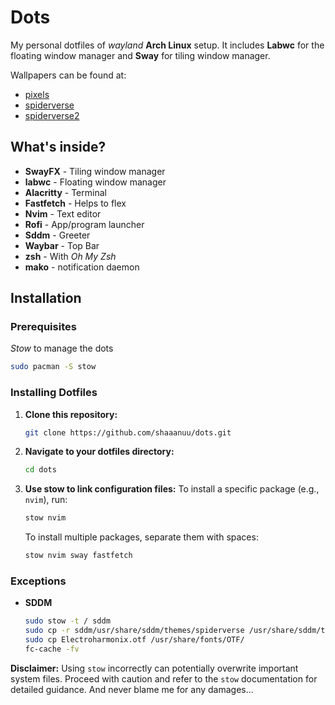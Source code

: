# Dots

My personal dotfiles of _wayland_ **Arch Linux** setup. It includes **Labwc** for the floating window manager and **Sway** for tiling window manager.

Wallpapers can be found at:

- [pixels](labwc/.config/labwc/pixels.png)
- [spiderverse](sway/.config/sway/spiderverse.png)
- [spiderverse2](sddm/usr/share/sddm/themes/spiderverse/backgrounds/spiderverse2.jpg)

## What's inside?

- **SwayFX** - Tiling window manager
- **labwc** - Floating window manager
- **Alacritty** - Terminal
- **Fastfetch** - Helps to flex
- **Nvim** - Text editor
- **Rofi** - App/program launcher
- **Sddm** - Greeter
- **Waybar** - Top Bar
- **zsh** - With _Oh My Zsh_
- **mako** - notification daemon

## Installation

### Prerequisites

_Stow_ to manage the dots

```bash
sudo pacman -S stow
```

### Installing Dotfiles

1.  **Clone this repository:**
    ```bash
    git clone https://github.com/shaaanuu/dots.git
    ```
2.  **Navigate to your dotfiles directory:**
    ```bash
    cd dots
    ```
3.  **Use stow to link configuration files:**
    To install a specific package (e.g., `nvim`), run:

    ```bash
    stow nvim
    ```

    To install multiple packages, separate them with spaces:

    ```bash
    stow nvim sway fastfetch
    ```

### Exceptions

- **SDDM**

  ```bash
  sudo stow -t / sddm
  sudo cp -r sddm/usr/share/sddm/themes/spiderverse /usr/share/sddm/themes/
  sudo cp Electroharmonix.otf /usr/share/fonts/OTF/
  fc-cache -fv
    ```

**Disclaimer:** Using `stow` incorrectly can potentially overwrite important system files. Proceed with caution and refer to the `stow` documentation for detailed guidance. And never blame me for any damages...
